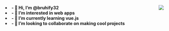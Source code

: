 <img src="https://i.chzbgr.com/full/7902361600/h828BB182/so-doge-much-steal" align="right">

<li>
<b>- 👋 Hi, I’m @bruhify32 </li>
<li>
<b>- 👀 I’m interested in web apps</li>
<li>
<b>- 🌱 I’m currently learning vue.js</li>
<li>
<b>- 💞️ I’m looking to collaborate on making cool projects</li>
<!---
bruhify32/bruhify32 is a ✨ special ✨ repository because its `README.md` (this file) appears on your GitHub profile.
You can click the Preview link to take a look at your changes.
--->
